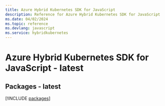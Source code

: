 ```yaml
---
title: Azure Hybrid Kubernetes SDK for JavaScript
description: Reference for Azure Hybrid Kubernetes SDK for JavaScript
ms.date: 04/02/2024
ms.topic: reference
ms.devlang: javascript
ms.service: hybridkubernetes
---
```

# Azure Hybrid Kubernetes SDK for JavaScript - latest
## Packages - latest
[!INCLUDE [packages](hybrid-kubernetes-index.md)]